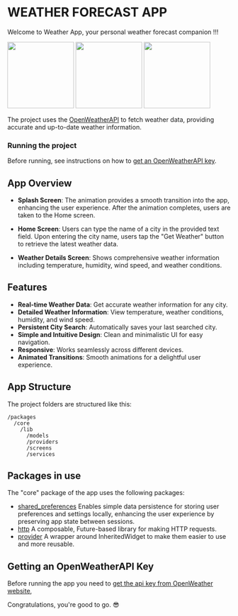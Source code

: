 # WEATHER FORECAST APP

Welcome to Weather App, your personal weather forecast companion !!!

<img src="https://github.com/ShrutiJain418/WeatherApp/assets/113288105/b9ce6b85-251d-4f8b-9bc9-bff0dc0bf9bc" width="150">
<img src="https://github.com/ShrutiJain418/WeatherApp/assets/113288105/d959ea4f-c6fa-4c53-9b3f-1797b11279c8" width="150">
<img src="https://github.com/ShrutiJain418/WeatherApp/assets/113288105/71316566-a516-424f-855c-e8e9d26006df" width="150"><br>


The project uses the [OpenWeatherAPI](https://openweathermap.org/api) to fetch weather data, providing accurate and up-to-date weather information.


### Running the project

Before running, see instructions on how to [get an OpenWeatherAPI key](#getting-an-openweatherapi-key).


## App Overview

- **Splash Screen**:
 The animation provides a smooth transition into the app, enhancing the user experience. After the animation completes, users are taken to the Home screen.

- **Home Screen**:
 Users can type the name of a city in the provided text field.
 Upon entering the city name, users tap the "Get Weather" button to retrieve the latest weather data.

- **Weather Details Screen**:
 Shows comprehensive weather information including temperature, humidity, wind speed, and weather conditions.


## Features

- **Real-time Weather Data**: Get accurate weather information for any city.
- **Detailed Weather Information**: View temperature, weather conditions, humidity, and wind speed.
- **Persistent City Search**: Automatically saves your last searched city.
- **Simple and Intuitive Design**: Clean and minimalistic UI for easy navigation.
- **Responsive**: Works seamlessly across different devices.
- **Animated Transitions**: Smooth animations for a delightful user experience.


## App Structure

The project folders are structured like this:

```
/packages
  /core
    /lib
      /models
      /providers
      /screens
      /services
```


## Packages in use

The "core" package of the app uses the following packages:

- [shared_preferences](https://pub.dev/packages/shared_preferences) Enables simple data persistence for storing user preferences and settings locally, enhancing the user 
  experience by preserving app state between sessions.
- [http](https://pub.dev/packages/http) A composable, Future-based library for making HTTP requests.
- [provider](https://pub.dev/packages/provider) A wrapper around InheritedWidget to make them easier to use and more reusable.


## Getting an OpenWeatherAPI Key

Before running the app you need to [get the api key from OpenWeather website](https://openweathermap.org/api),


Congratulations, you're good to go. 😎
